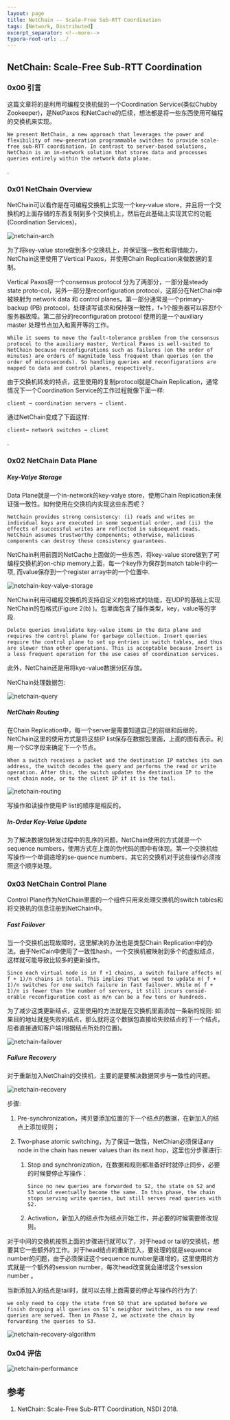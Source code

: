 ```yaml
---
layout: page
title: NetChain -- Scale-Free Sub-RTT Coordination
tags: [Network, Distributed]
excerpt_separator: <!--more-->
typora-root-url: ../
---
```




## NetChain: Scale-Free Sub-RTT Coordination 



### 0x00 引言

   这篇文章将的是利用可编程交换机做的一个Coordination Service(类似Chubby Zookeeper)，是NetPaxos 和NetCache的后续，想法都是将一些东西使用可编程的交换机来实现。

  ```
We present NetChain, a new approach that leverages the power and flexibility of new-generation programmable switches to provide scale-free sub-RTT coordination. In contrast to server-based solutions, NetChain is an in-network solution that stores data and processes queries entirely within the network data plane. 
  ```

.

>

### 0x01 NetChain Overview 

  NetChain可以看作是在可编程交换机上实现一个key-value store，并且将一个交换机的上面存储的东西复制到多个交换机上，然后在此基础上实现其它的功能(Coordination Services)，

![netchain-arch](/assets/img/netchain-arch.png)



  为了将key-value store做到多个交换机上，并保证强一致性和容错能力，NetChain这里使用了Vertical Paxos，并使用Chain Replication来做数据的复制。

  Vertical Paxos将一个consensus protocol 分为了两部分，一部分是steady state proto-col，另外一部分是reconfiguration protocol，这部分在NetChain中被映射为 network data 和 control planes。第一部分通常是一个primary-backup (PB) protocol，处理读写请求和保持强一致性，f+1个服务器可以容忍f个服务器故障。第二部分的reconfiguration protocol 使用的是一个auxiliary master 处理节点加入和离开等的工作。

```
While it seems to move the fault-tolerance problem from the consensus protocol to the auxiliary master, Vertical Paxos is well-suited to NetChain because reconfigurations such as failures (on the order of minutes) are orders of magnitude less frequent than queries (on the order of microseconds). So handling queries and reconfigurations are mapped to data and control planes, respectively.
```



由于交换机转发的特点，这里使用的复制protocol就是Chain Replication，通常情况下一个Coordination Service的工作过程就像下面一样:

```
client → coordination servers → client.
```

通过NetChain变成了下面这样:

```
client→ network switches → client
```

.

>

### 0x02 NetChain Data Plane  

##### Key-Valye Storage

  Data Plane就是一个in-network的key-valye store，使用Chain Replication来保证强一致性。如何使用在交换机内实现这些东西呢？

  ```
NetChain provides strong consistency: (i) reads and writes on individual keys are executed in some sequential order, and (ii) the effects of successful writes are reflected in subsequent reads. NetChain assumes trustworthy components; otherwise, malicious components can destroy these consistency guarantees.
  ```

  NetChain利用前面的NetCache上面做的一些东西，将key-value store做到了可编程交换机的on-chip memory上面，每一个key作为保存到match table中的一项, 而value保存到一个register array中的一个位置中. 

![netchain-key-valye-storage](/assets/img/netchain-key-valye-storage.png)

  

  NetChain利用可编程交换机的支持自定义的包格式的功能，在UDP的基础上实现NetChain的包格式(Figure 2(b) )。包里面包含了操作类型，key，value等的字段.

```
Delete queries invalidate key-value items in the data plane and requires the control plane for garbage collection. Insert queries require the control plane to set up entries in switch tables, and thus are slower than other operations. This is acceptable because Insert is a less frequent operation for the use cases of coordination services.
```

此外，NetChain还是用将kye-value数据分区存放。

NetChain处理数据包:

![netchain-query](/assets/img/netchain-query.png)

>

##### NetChain Routing 

   在Chain Replication中，每一个server是需要知道自己的前继和后继的，NetChain这里的使用方式是将这些IP list保存在数据包里面，上面的图有表示。利用一个SC字段来确定下一个节点。

```
When a switch receives a packet and the destination IP matches its own address, the switch decodes the query and performs the read or write operation. After this, the switch updates the destination IP to the next chain node, or to the client IP if it is the tail.
```

![netchain-routing](/assets/img/netchain-routing.png)



 写操作和读操作使用IP list的顺序是相反的。

>

##### In-Order Key-Value Update 

  为了解决数据包转发过程中的乱序的问题，NetChain使用的方式就是一个sequence numbers，使用方式在上面的伪代码的图中有体现。第一个交换机给写操作一个单调递增的se-quence numbers，其它的交换机对于这些操作必须按照这个顺序处理。

>

### 0x03 NetChain Control Plane 

  Control Plane作为NetChain里面的一个组件只用来处理交换机的switch tables和将交换机的信息注册到NetChain中。

##### Fast Failover 

  当一个交换机出现故障时，这里解决的办法也是类型Chain Replication中的办法。由于NetCain中使用了一致性hash，一个交换机被映射到多个的虚拟结点，这样就可能导致比较多的更新操作。

```
Since each virtual node is in f +1 chains, a switch failure affects m( f + 1)/n chains in total. This implies that we need to update m( f + 1)/n switches for one switch failure in fast failover. While m( f + 1)/n is fewer than the number of servers, it still incurs consid- erable reconfiguration cost as m/n can be a few tens or hundreds. 
```

为了减少这类更新结点，这里使用的方法就是在交换机里面添加一条新的规则: 如果目的地址就是失败的结点，那么就将这个数据包直接给失败结点的下一个结点，后者直接通知客户端(根据结点所处的位置)。

![netchain-failover](/assets/img/netchain-failover.png)

>

##### Failure Recovery 

  对于重新加入NetChain的交换机，主要的是要解决数据同步与一致性的问题。

![netchain-recovery](/assets/img/netchain-recovery.png)

步骤:

1. Pre-synchronization，拷贝要添加位置的下一个结点的数据，在新加入的结点上添加规则；

2. Two-phase atomic switching，为了保证一致性，NetChian必须保证any node in the chain has newer values than its next hop，这里也分步骤进行:

   1. Stop and synchronization，在数据和规则都准备好时就停止同步，必要的时候要停止写操作：

      ```
      Since no new queries are forwarded to S2, the state on S2 and S3 would eventually become the same. In this phase, the chain stops serving write queries, but still serves read queries with S2.
      ```

   2. Activation，新加入的结点作为结点开始工作，并必要的时候需要修改规则。

  对于中间的交换机按照上面的步骤进行就可以了，对于head or tail的交换机，想要其它一些额外的工作。对于head结点的重新加入，要处理的就是sequence number的问题，由于必须保证这个sequence number是递增的，这里使用的方式就是一个额外的session number，每次head改变就会递增这个session number 。

  当新添加入的结点是tail时，就可以去除上面需要的停止写操作的行为了:

```
we only need to copy the state from S0 that are updated before we finish dropping all queries on S1’s neighbor switches, as no new read queries are served. Then in Phase 2, we activate the chain by forwarding the queries to S3.
```

![netchain-recovery-algorithm](/assets/img/netchain-recovery-algorithm.png)

>

### 0x04 评估

![netchain-performance](/assets/img/netchain-performance.png)

>

## 参考

1. NetChain: Scale-Free Sub-RTT Coordination, NSDI 2018.